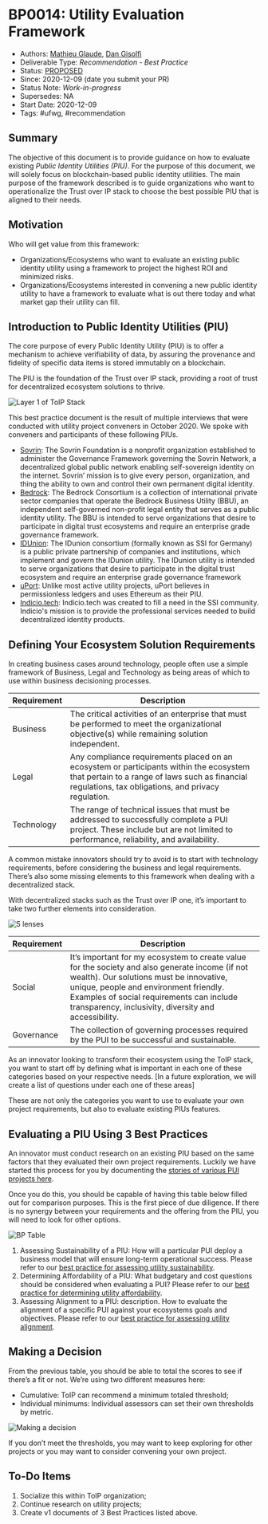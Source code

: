 # BP0014: Utility Evaluation Framework
- Authors: [Mathieu Glaude](mathieu@northernblock.ca), [Dan Gisolfi](dan.gisolfi@gmail.com)
- Deliverable Type: *Recommendation - Best Practice*
- Status: [PROPOSED](https://trustoverip.github.io/deliverables/process/lifecycle_management/#proposed)
- Since: 2020-12-09 (date you submit your PR)
- Status Note: *Work-in-progress*
- Supersedes: NA
- Start Date: 2020-12-09
- Tags: #ufwg, #recommendation

## Summary
The objective of this document is to provide guidance on how to evaluate existing *Public Identity Utilities (PIU)*. For the purpose of this document, we will solely focus on blockchain-based public identity utilities. The main purpose of the framework described is to guide organizations who want to operationalize the Trust over IP stack to choose the best possible PIU that is aligned to their needs.

## Motivation
Who will get value from this framework:

- Organizations/Ecosystems who want to evaluate an existing public identity utility using a framework to project the highest ROI and minimized risks.
- Organizations/Ecosystems interested in convening a new public identity utility to have a framework to evaluate what is out there today and what market gap their utility can fill.

## Introduction to Public Identity Utilities (PIU)
The core purpose of every Public Identity Utility (PIU) is to offer a mechanism to achieve verifiability of data, by assuring the provenance and fidelity of specific data items is stored immutably on a blockchain.

The PIU is the foundation of the Trust over IP stack, providing a root of trust for decentralized ecosystem solutions to thrive.

![Layer 1 of ToIP Stack](./images/toip-stack-layer1.png)

This best practice document is the result of multiple interviews that were conducted with utility project conveners in October 2020. We spoke with conveners and participants of these following PIUs.

* [Sovrin](https://github.com/trustoverip/utility-foundry-wg/blob/master/workflow/stories/sovrin.md): The Sovrin Foundation is a nonprofit organization established to administer the Governance Framework governing the Sovrin Network, a decentralized global public network enabling self-sovereign identity on the internet. Sovrin’ mission is to give every person, organization, and thing the ability to own and control their own permanent digital identity.
* [Bedrock](https://github.com/trustoverip/utility-foundry-wg/blob/master/workflow/stories/bbu.md): The Bedrock Consortium is a collection of international private sector companies that operate the Bedrock Business Utility (BBU), an independent self-governed non-profit legal entity that serves as a public identity utility. The BBU is intended to serve organizations that desire to participate in digital trust ecosystems and require an enterprise grade governance framework.
* [IDUnion](https://github.com/trustoverip/utility-foundry-wg/blob/master/workflow/stories/IDunion.md): The IDunion consortium (formally known as SSI for Germany) is a public private partnership of companies and institutions, which implement and govern the IDunion utility. The IDunion utility is intended to serve organizations that desire to participate in the digital trust ecosystem and require an enterprise grade governance framework
* [uPort](https://github.com/trustoverip/utility-foundry-wg/blob/master/workflow/stories/uport.md): Unlike most active utility projects, uPort believes in permissionless ledgers and uses Ethereum as their PIU.
* [Indicio.tech](https://github.com/trustoverip/utility-foundry-wg/blob/master/workflow/stories/indicio.md): Indicio.tech was created to fill a need in the SSI community. Indicio's mission is to provide the professional services needed to build decentralized identity products.

## Defining Your Ecosystem Solution Requirements
In creating business cases around technology, people often use a simple framework of Business, Legal and Technology as being areas of which to use within business decisioning processes.

| Requirement | Description|
| --- | --- |
| Business | The critical activities of an enterprise that must be performed to meet the organizational objective(s) while remaining solution independent.|
| Legal | Any compliance requirements placed on an ecosystem or participants within the ecosystem that pertain to a range of laws such as financial regulations, tax obligations, and privacy  regulation.|
| Technology | The range of technical issues that must be addressed to successfully complete a PUI project. These include but are not limited to performance, reliability, and availability.|

A common mistake innovators should try to avoid is to start with technology requirements, before considering the business and legal requirements. There’s also some missing elements to this framework when dealing with a decentralized stack.

With decentralized stacks such as the Trust over IP one, it’s important to take two further elements into consideration.

![5 lenses](./images/assessment-lens.png)

| Requirement | Description|
| --- | --- |
| Social | It’s important for my ecosystem to create value for the society and also generate income (if not wealth). Our solutions must be innovative, unique, people and environment friendly. Examples of social requirements can include transparency, inclusivity, diversity and accessibility.|
| Governance | The collection of governing processes required by the PUI to be successful and sustainable. |

As an innovator looking to transform their ecosystem using the ToIP stack, you want to start off by defining what is important in each one of these categories based on your respective needs. [In a future exploration, we will create a list of questions under each one of these areas]

These are not only the categories you want to use to evaluate your own project requirements, but also to evaluate existing PIUs features.

## Evaluating a PIU Using 3 Best Practices

An innovator must conduct research on an existing PIU based on the same factors that they evaluated their own project requirements. Luckily we have started this process for you by documenting the [stories of various PUI projects here](https://github.com/trustoverip/utility-foundry-wg/tree/master/workflow/stories).

Once you do this, you should be capable of having this table below filled out for comparison purposes. This is the first piece of due diligence. If there is no synergy between your requirements and the offering from the PIU, you will need to look for other options.

![BP Table](./images/bp-matrix.png)

1. Assessing Sustainability of a PIU: How will a particular PUI deploy a business model that will ensure long-term operational success. Please refer to our [best practice for assessing utility sustainability](../BP0015-assessing-utility-sustainability/BP0015-assessing-utility-sustainability.md).
2. Determining Affordability of a PIU: What budgetary and cost  questions should be considered when evaluating a PUI? Please refer to our [best practice for determining utility affordability](../BP0016-determining-utility-affordability/BP0016-determining-utility-affordability.md).
3. Assessing Alignment to a PIU: description. How to evaluate the alignment of a specific PUI against your ecosystems goals and objectives. Please refer to our [best practice for assessing utility alignment](../BP0017-assessing-utility-alignment/BP0017-assessing-utility-alignment.md).

## Making a Decision
From the previous table, you should be able to total the scores to see if there’s a fit or not. We’re using two different measures here:

* Cumulative: ToIP can recommend a minimum totaled threshold;
* Individual minimums: Individual assessors can set their own thresholds by metric.

![Making a decision](./images/scorecard.png)

If you don’t meet the thresholds, you may want to keep exploring for other projects or you may want to consider convening your own project.

## To-Do Items

1. Socialize this within ToIP organization;
2. Continue research on utility projects;
3. Create v1 documents of 3 Best Practices listed above.
